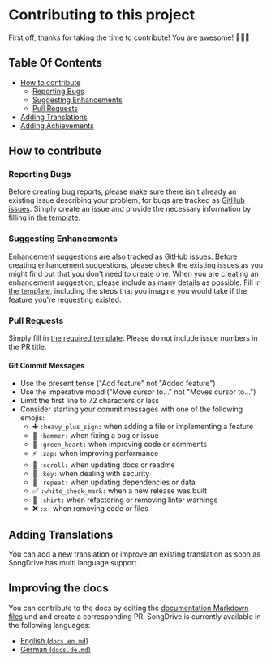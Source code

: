 # Contributing to this project

First off, thanks for taking the time to contribute! You are awesome! 🎉👏🏻

## Table Of Contents

- [How to contribute](#how-to-contribute)
  - [Reporting Bugs](#reporting-bugs)
  - [Suggesting Enhancements](#suggesting-enhancements)
  - [Pull Requests](#pull-requests)
- [Adding Translations](#adding-translations)  
- [Adding Achievements](#adding-achievements)

## How to contribute

### Reporting Bugs

Before creating bug reports, please make sure there isn't already an existing issue describing your problem, for bugs are tracked as [GitHub issues](https://github.com/devmount/SongDrive/issues). Simply create an issue and provide the necessary information by filling in [the template](https://github.com/devmount/SongDrive/issues/new?template=bug_report.md).

### Suggesting Enhancements

Enhancement suggestions are also tracked as [GitHub issues](https://github.com/devmount/SongDrive/issues). Before creating enhancement suggestions, please check the existing issues as you might find out that you don't need to create one. When you are creating an enhancement suggestion, please include as many details as possible. Fill in [the template](https://github.com/devmount/SongDrive/issues/new?template=feature_request.md), including the steps that you imagine you would take if the feature you're requesting existed.

### Pull Requests

Simply fill in [the required template](PULL_REQUEST_TEMPLATE.md). Please do not include issue numbers in the PR title.

#### Git Commit Messages

- Use the present tense ("Add feature" not "Added feature")
- Use the imperative mood ("Move cursor to..." not "Moves cursor to...")
- Limit the first line to 72 characters or less
- Consider starting your commit messages with one of the following emojis:
  - ➕ `:heavy_plus_sign:` when adding a file or implementing a feature
  - 🔨 `:hammer:` when fixing a bug or issue
  - 💚 `:green_heart:` when improving code or comments
  - ⚡ `:zap:` when improving performance
  - 📜 `:scroll:` when updating docs or readme
  - 🔑 `:key:` when dealing with security
  - 🔁 `:repeat:` when updating dependencies or data
  - ✅ `:white_check_mark:` when a new release was built
  - 👕 `:shirt:` when refactoring or removing linter warnings
  - ❌ `:x:` when removing code or files

## Adding Translations

You can add a new translation or improve an existing translation as soon as SongDrive has multi language support.

## Improving the docs

You can contribute to the docs by editing the [documentation Markdown files](https://github.com/devmount/SongDrive/tree/main/src/docs) und and create a corresponding PR. SongDrive is currently available in the following languages:

- [English (`docs.en.md`)](https://github.com/devmount/SongDrive/edit/main/src/docs/docs.en.md)
- [German (`docs.de.md`)](https://github.com/devmount/SongDrive/edit/main/src/docs/docs.de.md)
